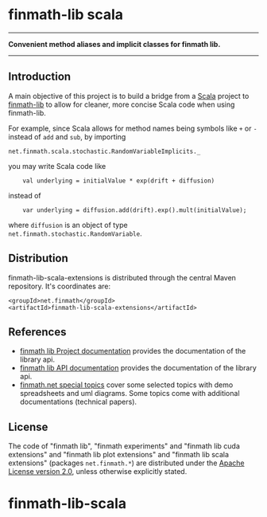 finmath-lib scala
==========

****************************************

**Convenient method aliases and implicit classes for finmath lib.**

****************************************

## Introduction

A main objective of this project is to build a bridge from
a [Scala](https://scala-lang.org) project
to [finmath-lib](https://finmath.net/finmath-lib/)
to allow for cleaner, more concise Scala code when using finmath-lib.

For example, since Scala allows for method names being symbols like ``+`` or ``-`` instead of
``add`` and ``sub``, by importing

	net.finmath.scala.stochastic.RandomVariableImplicits._

you may write Scala code like

		val underlying = initialValue * exp(drift + diffusion)

instead of

		var underlying = diffusion.add(drift).exp().mult(initialValue);

where ``diffusion`` is an object of type `net.finmath.stochastic.RandomVariable`.



Distribution
-------------------------------------

finmath-lib-scala-extensions is distributed through the central Maven repository. It's coordinates are:

    <groupId>net.finmath</groupId>
    <artifactId>finmath-lib-scala-extensions</artifactId>


References
-------

* [finmath lib Project documentation](http://finmath.net/finmath-lib/)
provides the documentation of the library api.
* [finmath lib API documentation](http://finmath.net/finmath-lib/apidocs/)
provides the documentation of the library api.
* [finmath.net special topics](http://www.finmath.net/topics)
cover some selected topics with demo spreadsheets and uml diagrams.
Some topics come with additional documentations (technical papers).


License
-------

The code of "finmath lib", "finmath experiments" and "finmath lib cuda extensions" and "finmath lib plot extensions" and "finmath lib scala extensions" (packages
`net.finmath.*`) are distributed under the [Apache License version
2.0](http://www.apache.org/licenses/LICENSE-2.0.html), unless otherwise explicitly stated.

# finmath-lib-scala
